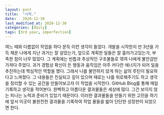 ```yaml
---
layout: post
title:  "시작."
date:   2020-12-30
last_modified_at: 2020-12-30
categories: [daily]
tags: [3rd year, imperfection]
---
```


여느 때와 다름없이 작업을 하다 문득 이런 생각이 들었다. 개발을 시작한지 만 3년을 가득 채운 나에게 지난 과거는 잘 살았는가, 앞으로 계획한 일들은 잘 흘러가고있는가, 부족한 점이 너무 많았다. 그 계획에는 빈틈과 추상적인 구조물들로 엮여 나에게 불안감만 가져다 주었다. 과거 경험상 확신이 든 행동과 움직임은 아주 커다란 에너지가 되어 일을 추진하는데 핵심적인 역할을 했다. 그래서 나를 불안하지 않게 하는 삶의 루틴이 필요하다고 느껴졌다. 그 내용들은 진실되고 깊이 있으며 때로는 나를 위로해주기도 하고 생각을 정리할 수 있는 공간을 만들어보고자 이 작업을 시작한다. GitHub Blog를 통해 매일 기록하고 생각을 적어본다. 완벽하고 아름다운 결과물들은 세상에 많다. 그건 보이지 않는 피나는 노력과 준비가 있었기 때문이다. 이러한 결과물들을 만들기 위한 고민을 하기에 앞서 이곳이 불완전한 결과물을 기록하여 작업 물들을 밟아 단단한 성장판이 되었으면 한다.

[jekyll-paper-docs]: https://github.com/ghosind/Jekyll-Paper/wiki
[jekyll-docs]: https://jekyllrb.com/docs/home
[jekyll-paper-issues]: https://github.com/ghosind/Jekyll-Paper/issues
[jekyll-talk]: https://talk.jekyllrb.com/
